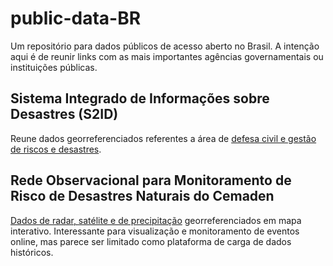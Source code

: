 # public-data-BR

Um repositório para dados públicos de acesso aberto no Brasil. A intenção aqui é de reunir links com as mais importantes agências governamentais ou instituições públicas. 


## Sistema Integrado de Informações sobre Desastres (S2ID)

Reune dados georreferenciados referentes a área de [defesa civil e gestão de riscos e desastres](http://www.mi.gov.br/web/guest/defesa-civil/s2id).



## Rede Observacional para Monitoramento de Risco de Desastres Naturais do Cemaden

[Dados de radar, satélite e de precipitação](http://www.cemaden.gov.br/mapainterativo/) georreferenciados em mapa interativo. Interessante para visualização e monitoramento de eventos online, mas parece ser limitado como plataforma de carga de dados históricos.
